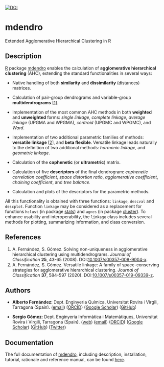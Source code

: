 [![DOI](https://zenodo.org/badge/371634018.svg)](https://zenodo.org/badge/latestdoi/371634018)

# mdendro
Extended Agglomerative Hierarchical Clustering in R

## Description

[R](https://www.r-project.org) package [mdendro](https://github.com/sergio-gomez/mdendro) enables the calculation of **agglomerative hierarchical clustering** (AHC), extending the standard functionalities in several ways:

- Native handling of both **similarity** and **dissimilarity** (distances) matrices.

- Calculation of pair-group dendrograms and variable-group **multidendrograms** [[1](#references)].

- Implementation of the most common AHC methods in both **weighted** and **unweighted** forms: _single linkage_, _complete linkage_, _average linkage_ (UPGMA and WPGMA), _centroid_ (UPGMC and WPGMC), and _Ward_.

- Implementation of two additional parametric families of methods: **versatile linkage** [[2](#references)], and **beta flexible**. Versatile linkage leads naturally to the definition of two additional methods: _harmonic linkage_, and _geometric linkage_.

- Calculation of the **cophenetic** (or **ultrametric**) matrix.

- Calculation of five **descriptors** of the final dendrogram: _cophenetic correlation coefficient_, _space distortion ratio_, _agglomerative coefficient_, _chaining coefficient_, and _tree balance_.

- Calculation and plots of the descriptors for the parametric methods.

All this functionality is obtained with three functions: `linkage`, `descval` and `descplot`. Function `linkage` may be considered as a replacement for functions `hclust` (in package [stats](https://stat.ethz.ch/R-manual/R-devel/library/stats/html/00Index.html)) and `agnes` (in package [cluster](https://stat.ethz.ch/R-manual/R-devel/library/cluster/html/00Index.html)). To enhance usability and interoperability, the `linkage` class includes several methods for plotting, summarizing information, and class conversion.


## References

1. A. Fernández, S. Gómez. Solving non-uniqueness in agglomerative hierarchical clustering using multidendrograms. _Journal of Classification_ **25**, 43-65 (2008). DOI:[10.1007/s00357-008-9004-x](https:/doi.org/10.1007/s00357-008-9004-x).
2. A. Fernández, S. Gómez. Versatile linkage: A family of space-conserving strategies for agglomerative hierarchical clustering. _Journal of Classification_ **37**, 584-597 (2020). DOI:[10.1007/s00357-019-09339-z](https:/doi.org/10.1007/s00357-019-09339-z).


## Authors

- **Alberto Fernández**: Dept. Enginyeria Química, Universitat Rovira i Virgili, Tarragona (Spain). ([email](mailto:alberto.fernandez@urv.cat?subject=[mdendro])) ([ORCID](https://orcid.org/0000-0002-1241-1646)) ([Google Scholar](https://scholar.google.es/citations?user=AbH4r0IAAAAJ)) ([GitHub](https://github.com/albyfs))

- **Sergio Gómez**: Dept. Enginyeria Informàtica i Matemàtiques, Universitat Rovira i Virgili, Tarragona (Spain). ([web](https://webs-deim.urv.cat/~sergio.gomez/)) ([email](mailto:sergio.gomez@urv.cat?subject=[mdendro])) ([ORCID](http://orcid.org/0000-0003-1820-0062)) ([Google Scholar](https://scholar.google.es/citations?user=ETrjkSIAAAAJ)) ([GitHub](https://github.com/sergio-gomez)) ([Twitter](https://twitter.com/SergioGomezJ))


## Documentation

The full documentation of [mdendro](https://github.com/sergio-gomez/mdendro), including description, installation, tutorial, rationale and reference manual, can be found [here](https://sergio-gomez.github.io/mdendro/).
